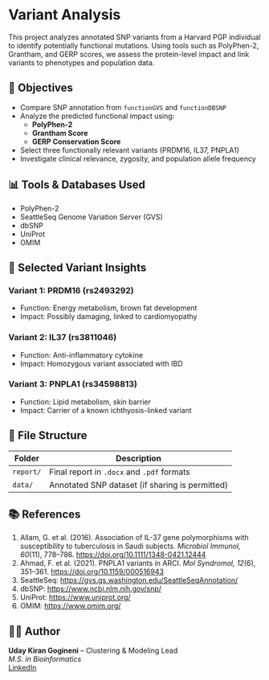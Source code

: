 # Variant Analysis 

This project analyzes annotated SNP variants from a Harvard PGP individual to identify potentially functional mutations. Using tools such as PolyPhen-2, Grantham, and GERP scores, we assess the protein-level impact and link variants to phenotypes and population data.

## 🧪 Objectives

- Compare SNP annotation from `functionGVS` and `functionDBSNP`
- Analyze the predicted functional impact using:
  - **PolyPhen-2**
  - **Grantham Score**
  - **GERP Conservation Score**
- Select three functionally relevant variants (PRDM16, IL37, PNPLA1)
- Investigate clinical relevance, zygosity, and population allele frequency

## 📊 Tools & Databases Used

- PolyPhen-2
- SeattleSeq Genome Variation Server (GVS)
- dbSNP
- UniProt
- OMIM


## 🧬 Selected Variant Insights

### Variant 1: PRDM16 (rs2493292)
- Function: Energy metabolism, brown fat development
- Impact: Possibly damaging, linked to cardiomyopathy

### Variant 2: IL37 (rs3811046)
- Function: Anti-inflammatory cytokine
- Impact: Homozygous variant associated with IBD

### Variant 3: PNPLA1 (rs34598813)
- Function: Lipid metabolism, skin barrier
- Impact: Carrier of a known ichthyosis-linked variant

## 📁 File Structure

| Folder | Description |
|--------|-------------|
| `report/` | Final report in `.docx` and `.pdf` formats |
| `data/` | Annotated SNP dataset (if sharing is permitted) |


## 📚 References

1. Allam, G. et al. (2016). Association of IL-37 gene polymorphisms with susceptibility to tuberculosis in Saudi subjects. *Microbiol Immunol, 60*(11), 778–786. https://doi.org/10.1111/1348-0421.12444  
2. Ahmad, F. et al. (2021). PNPLA1 variants in ARCI. *Mol Syndromol, 12*(6), 351–361. https://doi.org/10.1159/000516943  
3. SeattleSeq: https://gvs.gs.washington.edu/SeattleSeqAnnotation/  
4. dbSNP: https://www.ncbi.nlm.nih.gov/snp/  
5. UniProt: https://www.uniprot.org/  
6. OMIM: https://www.omim.org/



## 👨‍💻 Author

**Uday Kiran Gogineni** – Clustering & Modeling Lead  
_M.S. in Bioinformatics_  
[LinkedIn](https://www.linkedin.com/in/udaykiran01)

